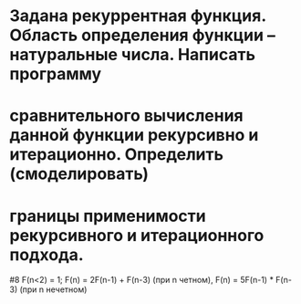 # Задана рекуррентная функция. Область определения функции – натуральные числа. Написать программу
# сравнительного вычисления данной функции рекурсивно и итерационно. Определить (смоделировать)
# границы применимости рекурсивного и итерационного подхода.
#8 F(n<2) = 1; F(n) = 2F(n-1) + F(n-3) (при n четном), F(n) = 5F(n-1) * F(n-3) (при n нечетном)
